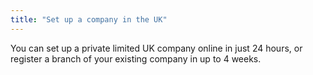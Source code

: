 ```yaml
---
title: "Set up a company in the UK"
---
```

You can set up a private limited UK company online in just 24 hours, or register a branch of your existing company in up to 4 weeks.
